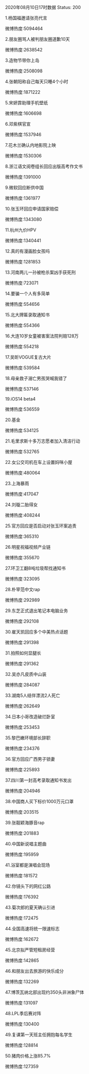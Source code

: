2020年08月10日17时数据
Status: 200

1.杨国福邀请张亮代言

微博热度:5094464

2.朋友圈骂人被判朋友圈道歉10天

微博热度:2638542

3.造物节带你上岛

微博热度:2508098

4.张朝阳称自己每天只睡4个小时

微博热度:1871222

5.宋妍霏助理手机壁纸

微博热度:1606698

6.邓紫棋官宣

微博热度:1537946

7.花木兰确认内地影院上映

微博热度:1530306

8.浙江语文阅卷组长回应出版高考作文书

微博热度:1391000

9.微软回应断供中国

微博热度:1361977

10.张玉环回应申请国家赔偿

微博热度:1343080

11.杭州九价HPV

微博热度:1340441

12.真的有漫画脸女孩吗

微博热度:1281853

13.河南两儿一孙被枪杀案凶手获死刑

微博热度:723071

14.要骗一个人有多简单

微博热度:554656

15.北大牌匾录取通知书

微博热度:554366

16.大连10岁女童被害案法院判赔128万

微博热度:554218

17.吴昕VOGUE复古大片

微博热度:539584

18.母亲救子溺亡男孩哭喊我错了

微博热度:537146

19.iOS14 beta4

微博热度:536559

20.基金

微博热度:534125

21.毛里求斯十多万志愿者加入清洁行动

微博热度:532765

22.女公交司机在车上设置妈咪小屋

微博热度:480064

23.上海暴雨

微博热度:417047

24.刘璇二胎得女

微博热度:408244

25.官方回应是否启动对张玉环案追责

微博热度:365310

26.明星祝福视频产业链

微博热度:355670

27.环卫工翻8吨垃圾帮找通知书

微博热度:323095

28.朴宰范中文rap

微博热度:292989

29.东芝正式退出笔记本电脑业务

微博热度:292108

30.崔天凯回应多个中美热点话题

微博热度:291398

31.拍照如何显腿长

微博热度:291362

32.吴亦凡皮质中山装

微博热度:284087

33.湖南5人结伴漂流2人死亡

微博热度:262649

34.日本小哥改造破烂卧室

微博热度:253453

35.黎巴嫩环境部长辞职

微博热度:234376

36.官方回应广西男子锁妻

微博热度:225893

37.四川第一封高考录取通知书发出

微博热度:204946

38.中国商人买下标价1000万元口罩

微博热度:203515

39.张靓颖海豚音rap

微博热度:201883

40.中国新说唱主题曲

微博热度:195959

41.浴室都是演唱会现场

微博热度:181572

42.你镜头下的网红公路

微博热度:176392

43.菊次郎的夏天确认引进

微博热度:172475

44.全国高速将统一限速标志

微博热度:162672

45.北京拟严管短租房经营

微博热度:142865

46.和朋友出去旅游的快乐成分

微博热度:132269

47.博茨瓦纳北部出现约350头非洲象尸体

微博热度:131097

48.LPL季后赛对阵

微博热度:130400

49.复课第一天班主任拥抱每名学生

微博热度:128814

50.猪肉价格上涨85.7%

微博热度:127359

